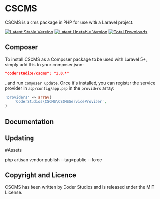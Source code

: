 CSCMS
==========

CSCMS is a cms package in PHP for use with a Laravel project.

[![Latest Stable Version](https://poser.pugx.org/coderstudios/cscms/version.svg)](https://packagist.org/packages/coderstudios/cscms) [![Latest Unstable Version](https://poser.pugx.org/coderstudios/cscms/v/unstable.svg)](//packagist.org/packages/coderstudios/cscms) [![Total Downloads](https://poser.pugx.org/coderstudios/cscms/downloads.svg)](https://packagist.org/packages/coderstudios/cscms)

## Composer

To install CSCMS as a Composer package to be used with Laravel 5+, simply add this to your composer.json:

```json
"coderstudios/cscms": "1.0.*"
```

..and run `composer update`.  Once it's installed, you can register the service provider in `app/config/app.php` in the `providers` array:

```php
'providers' => array(
    'CoderStudios\CSCMS\CSCMSServiceProvider',
)
```

## Documentation

## Updating

#Assets

php artisan vendor:publish --tag=public --force

## Copyright and Licence

CSCMS has been written by Coder Studios and is released under the MIT License.